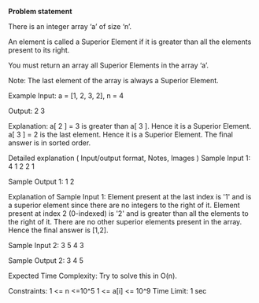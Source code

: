 **Problem statement**

There is an integer array ‘a’ of size ‘n’.

An element is called a Superior Element if it is greater than all the elements present to its right.

You must return an array all Superior Elements in the array ‘a’.

Note:
The last element of the array is always a Superior Element.

Example
Input: a = [1, 2, 3, 2], n = 4

Output: 2 3

Explanation:
a[ 2 ] = 3 is greater than a[ 3 ]. Hence it is a Superior Element.
a[ 3 ] = 2 is the last element. Hence it is a Superior Element.
The final answer is in sorted order.

Detailed explanation ( Input/output format, Notes, Images )
Sample Input 1:
4
1 2 2 1

Sample Output 1:
1 2

Explanation of Sample Input 1:
Element present at the last index is '1' and is a superior element since there are no integers to the right of it.
Element present at index 2 (0-indexed) is '2' and is greater than all the elements to the right of it.
There are no other superior elements present in the array.
Hence the final answer is [1,2].

Sample Input 2:
3
5 4 3

Sample Output 2:
3 4 5

Expected Time Complexity:
Try to solve this in O(n).

Constraints:
1 <= n <=10^5
1 <= a[i] <= 10^9
Time Limit: 1 sec